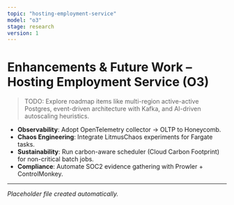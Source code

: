 ```yaml
---
topic: "hosting-employment-service"
model: "o3"
stage: research
version: 1
---
```


# Enhancements & Future Work – Hosting Employment Service (O3)

> TODO: Explore roadmap items like multi-region active-active Postgres, event-driven architecture with Kafka, and AI-driven autoscaling heuristics.

- **Observability**: Adopt OpenTelemetry collector → OLTP to Honeycomb.
- **Chaos Engineering**: Integrate LitmusChaos experiments for Fargate tasks.
- **Sustainability**: Run carbon-aware scheduler (Cloud Carbon Footprint) for non-critical batch jobs.
- **Compliance**: Automate SOC2 evidence gathering with Prowler + ControlMonkey.

---

*Placeholder file created automatically.*